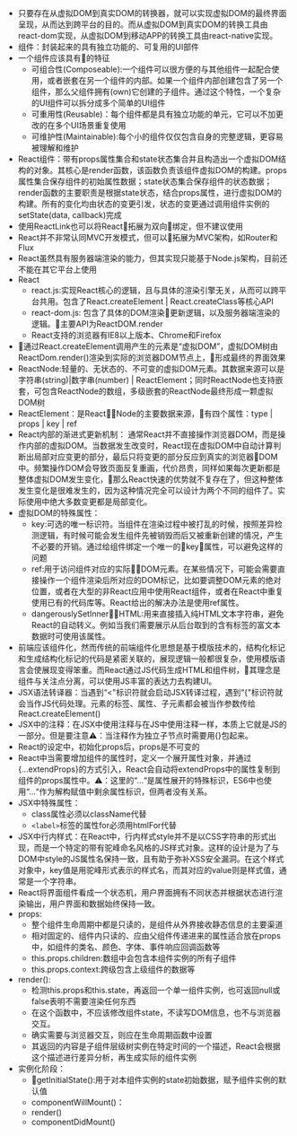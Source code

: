 * 只要存在从虚拟DOM到真实DOM的转换器，就可以实现虚拟DOM的最终界面呈现，从而达到跨平台的目的。而从虚拟DOM到真实DOM的转换工具由react-dom实现，从虚拟DOM到移动APP的转换工具由react-native实现。
* 组件：封装起来的具有独立功能的、可复用的UI部件
* 一个组件应该具有的特征
    * 可组合性(Composeable):一个组件可以很方便的与其他组件一起配合使用，或者嵌套在另一个组件的内部。如果一个组件内部创建包含了另一个组件，那么父组件拥有(own)它创建的子组件。通过这个特性，一个复杂的UI组件可以拆分成多个简单的UI组件
    * 可重用性(Reusable)：每个组件都是具有独立功能的单元，它可以不加更改的在多个UI场景重复使用
    * 可维护性(Maintainable):每个小的组件仅仅包含自身的完整逻辑，更容易被理解和维护
* React组件：带有props属性集合和state状态集合并且构造出一个虚拟DOM结构的对象。其核心是render函数，该函数负责该组件虚拟DOM的构建。props属性集合保存组件的初始属性数据；state状态集合保存组件的状态数据；render函数的主要职责是根据state状态，结合props属性，进行虚拟DOM的构建。所有的变化均由状态的变更引发，状态的变更通过调用组件实例的setState(data, callback)完成
* 使用ReactLink也可以将React拓展为双向绑定，但不建议使用
* React并不非常认同MVC开发模式，但可以拓展为MVC架构，如Router和Flux
* React虽然具有服务器端渲染的能力，但其实现只能基于Node.js架构，目前还不能在其它平台上使用
* React
    * react.js:实现React核心的逻辑，且与具体的渲染引擎无关，从而可以跨平台共用。包含了React.createElement | React.createClass等核心API
    * react-dom.js: 包含了具体的DOM渲染更新逻辑，以及服务器端渲染的逻辑。主要API为ReactDOM.render
    * React支持的浏览器有IE8以上版本、Chrome和Firefox
* 通过React.createElement调用产生的元素是“虚拟DOM”，虚拟DOM树由ReactDom.render()渲染到实际的浏览器DOM节点上，形成最终的界面效果
* ReactNode:轻量的、无状态的、不可变的虚拟DOM元素。其数据来源可以是字符串(string)|数字串(number) | ReactElement；同时ReactNode也支持嵌套，可包含ReactNode的数组，多级嵌套的ReactNode最终形成一颗虚拟DOM树
* ReactElement：是ReactNode的主要数据来源，有四个属性：type | props | key | ref
* React内部的渐进式更新机制：
    通常React并不直接操作浏览器DOM，而是操作内部的虚拟DOM。当数据发生改变时，React现在虚拟DOM中自动计算判断出局部对应变更的部分，最后只将变更的部分反应到真实的浏览器DOM中。频繁操作DOM会导致页面反复重画，代价昂贵，同样如果每次更新都是整体虚拟DOM发生变化，那么React快速的优势就不复存在了，但这种整体发生变化是很难发生的，因为这种情况完全可以设计为两个不同的组件了。实际使用中绝大多数变更都是局部变化。
* 虚拟DOM的特殊属性：
    * key:可选的唯一标识符。当组件在渲染过程中被打乱的时候，按照差异检测逻辑，有时候可能会发生组件先被销毁而后又被重新创建的情况，产生不必要的开销。通过给组件绑定一个唯一的key属性，可以避免这样的问题
    * ref:用于访问组件对应的实际DOM元素。在某些情况下，可能会需要直接操作一个组件渲染后所对应的DOM标记，比如要调整DOM元素的绝对位置，或者在大型的非React应用中使用React组件，或者在React中重复使用已有的代码库等。React给出的解决办法是使用ref属性。
    * dangerouslySetInnerHTML:用来直接插入纯HTML文本字符串，避免React的自动转义。例如当我们需要展示从后台取到的含有标签的富文本数据时可使用该属性。
* 前端应该组件化，然而传统的前端组件化思想是基于模版技术的，结构化标记和生成结构化标记的代码是紧密关联的，展现逻辑一般都很复杂，使用模版语言会使展现变得笨重。而React通过JS代码生成HTML和组件树，其理念是组件与关注点分离，可以使用JS丰富的表达力去构建UI。
* JSX语法转译器：当遇到“<"标识符就会启动JSX转译过程，遇到“{"标识符就会当作JS代码处理。元素的标签、属性、子元素都会被当作参数传给React.createElement()
* JSX中的注释：在JSX中使用注释与在JS中使用注释一样，本质上它就是JS的一部分。但是要注意⚠️：当注释作为独立子节点时需要用{}包起来。
* React的设定中，初始化props后，props是不可变的
* React中当需要增加组件的属性时，定义一个展开属性对象，并通过{...extendProps}的方式引入，React会自动将extendProps中的属性复制到组件的props属性中。⚠️：这里的“...“是属性展开的特殊标识，ES6中也使用“...“作为解构赋值中剩余属性标识，但两者没有关系。
* JSX中特殊属性：
    * class属性必须以className代替
    * `<label>`标签的属性for必须用htmlFor代替
* JSX中行内样式：在React中，行内样式style并不是以CSS字符串的形式出现，而是一个特定的带有驼峰命名风格的JS样式对象。这样的设计是为了与DOM中style的JS属性名保持一致，且有助于弥补XSS安全漏洞。在这个样式对象中，key值是用驼峰形式表示的样式名，而其对应的value则是样式值，通常是一个字符串。
* React将界面组件看成一个状态机，用户界面拥有不同状态并根据状态进行渲染输出，用户界面和数据始终保持一致。
* props:
    * 整个组件生命周期中都是只读的，是组件从外界接收静态信息的主要渠道
    * 相对固定的、组件内只读的、应由父组件传递进来的属性适合放在props中，如组件的类名、颜色、字体、事件响应回调函数等
    * this.props.children:数组中会包含本组件实例的所有子组件
    * this.props.context:跨级包含上级组件的数据等
* render():
    * 检测this.props和this.state，再返回一个单一组件实例，也可返回null或false表明不需要渲染任何东西
    * 在这个函数中，不应该修改组件state，不读写DOM信息，也不与浏览器交互。
    * 确实需要与浏览器交互，则应在生命周期函数中设置
    * 其返回的内容是子组件层级树实例在特定时间的一个描述，React会根据这个描述进行差异分析，再生成实际的组件实例
* 实例化阶段：
    * getInitialState():用于对本组件实例的state初始数据，赋予组件实例的默认值
    * componentWillMount()：
    * render()
    * componentDidMount()
